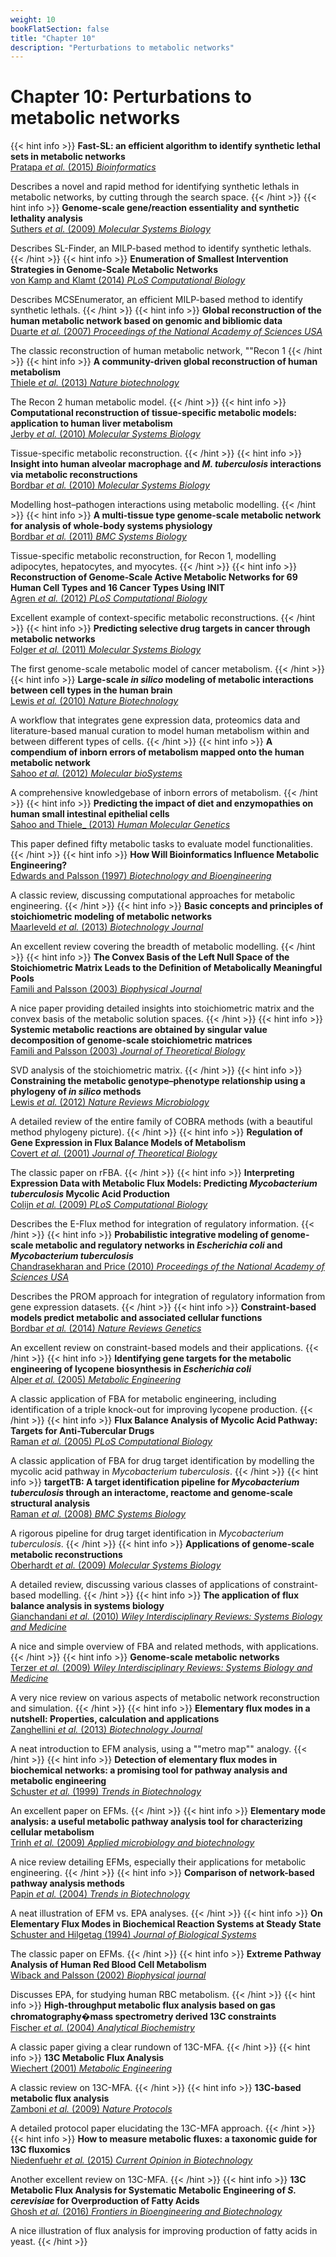 ```yaml
---
weight: 10
bookFlatSection: false
title: "Chapter 10"
description: "Perturbations to metabolic networks"
---
```


# Chapter 10: Perturbations to metabolic networks

{{< hint info >}}
**Fast-SL: an efficient algorithm to identify synthetic lethal sets in metabolic networks**   
[Pratapa _et al._  (2015) _Bioinformatics_](http://doi.org/10.1093/bioinformatics/btv352)

Describes a novel and rapid method for identifying synthetic lethals in metabolic networks, by cutting through the search space.
{{< /hint >}}
{{< hint info >}}
**Genome-scale gene/reaction essentiality and synthetic lethality analysis**   
[Suthers _et al._  (2009) _Molecular Systems Biology_](http://doi.org/10.1038/msb.2009.56)

Describes SL-Finder, an MILP-based method to identify synthetic lethals.
{{< /hint >}}
{{< hint info >}}
**Enumeration of Smallest Intervention Strategies in Genome-Scale Metabolic Networks**   
[von Kamp and Klamt (2014) _PLoS Computational Biology_](http://doi.org/10.1371/journal.pcbi.1003378)

Describes MCSEnumerator, an efficient MILP-based method to identify synthetic lethals.
{{< /hint >}}
{{< hint info >}}
**Global reconstruction of the human metabolic network based on genomic and bibliomic data**   
[Duarte _et al._ (2007) _Proceedings of the National Academy of Sciences USA_](http://doi.org/10.1073/pnas.0610772104)

The classic reconstruction of human metabolic network, ""Recon 1
{{< /hint >}}
{{< hint info >}}
**A community-driven global reconstruction of human metabolism**   
[Thiele _et al._ (2013) _Nature biotechnology_](http://doi.org/10.1038/nbt.2488)

The Recon 2 human metabolic model.
{{< /hint >}}
{{< hint info >}}
**Computational reconstruction of tissue-specific metabolic models: application to human liver metabolism**   
[Jerby _et al._ (2010) _Molecular Systems Biology_](http://doi.org/10.1038/msb.2010.56)

Tissue-specific metabolic reconstruction.
{{< /hint >}}
{{< hint info >}}
**Insight into human alveolar macrophage and _M. tuberculosis_ interactions via metabolic reconstructions**   
[Bordbar _et al._ (2010) _Molecular Systems Biology_](http://doi.org/10.1038/msb.2010.68)

Modelling host&ndash;pathogen interactions using metabolic modelling.
{{< /hint >}}
{{< hint info >}}
**A multi-tissue type genome-scale metabolic network for analysis of whole-body systems physiology**   
[Bordbar _et al._ (2011) _BMC Systems Biology_](http://doi.org/10.1186/1752-0509-5-180)

Tissue-specific metabolic reconstruction, for Recon 1, modelling adipocytes, hepatocytes, and myocytes.
{{< /hint >}}
{{< hint info >}}
**Reconstruction of Genome-Scale Active Metabolic Networks for 69 Human Cell Types and 16 Cancer Types Using INIT**   
[Agren _et al._ (2012) _PLoS Computational Biology_](http://doi.org/10.1371/journal.pcbi.1002518)

Excellent example of context-specific metabolic reconstructions.
{{< /hint >}}
{{< hint info >}}
**Predicting selective drug targets in cancer through metabolic networks**   
[Folger _et al._ (2011) _Molecular Systems Biology_](http://doi.org/10.1038/msb.2011.35)

The first genome-scale metabolic model of cancer metabolism.
{{< /hint >}}
{{< hint info >}}
**Large-scale _in silico_ modeling of metabolic interactions between cell types in the human brain**   
[Lewis _et al._ (2010) _Nature Biotechnology_](http://doi.org/10.1038/nbt.1711)

A workflow that integrates gene expression data, proteomics data and literature-based manual curation to model human metabolism within and between different types of cells.
{{< /hint >}}
{{< hint info >}}
**A compendium of inborn errors of metabolism mapped onto the human metabolic network**   
[Sahoo _et al._ (2012) _Molecular bioSystems_](http://doi.org/10.1039/c2mb25075f)

A comprehensive knowledgebase of inborn errors of metabolism.
{{< /hint >}}
{{< hint info >}}
**Predicting the impact of diet and enzymopathies on human small intestinal epithelial cells**   
[Sahoo and Thiele_ (2013) _Human Molecular Genetics_](http://doi.org/10.1093/hmg/ddt119)

This paper defined fifty metabolic tasks to evaluate model functionalities.
{{< /hint >}}
{{< hint info >}}
**How Will Bioinformatics Influence Metabolic Engineering?**   
[Edwards and Palsson (1997) _Biotechnology and Bioengineering_](http://doi.org/10.1002/(sici)1097-0290(19980420)58:2/3<162::aid-bit8>3.0.co;2-j)

A classic review, discussing computational approaches for metabolic engineering.
{{< /hint >}}
{{< hint info >}}
**Basic concepts and principles of stoichiometric modeling of metabolic networks**   
[Maarleveld _et al._ (2013) _Biotechnology Journal_](http://doi.org/10.1002/biot.201200291)

An excellent review covering the breadth of metabolic modelling.
{{< /hint >}}
{{< hint info >}}
**The Convex Basis of the Left Null Space of the Stoichiometric Matrix Leads to the Definition of Metabolically Meaningful Pools**   
[Famili and Palsson (2003) _Biophysical Journal_](http://doi.org/10.1016/S0006-3495(03)74450-6)

A nice paper providing detailed insights into stoichiometric matrix and the convex basis of the metabolic solution spaces.
{{< /hint >}}
{{< hint info >}}
**Systemic metabolic reactions are obtained by singular value decomposition of genome-scale stoichiometric matrices**   
[Famili and Palsson (2003) _Journal of Theoretical Biology_](http://doi.org/10.1016/S0022-5193(03)00146-2)

SVD analysis of the stoichiometric matrix.
{{< /hint >}}
{{< hint info >}}
**Constraining the metabolic genotype&ndash;phenotype relationship using a phylogeny of _in silico_ methods**   
[Lewis _et al._ (2012) _Nature Reviews Microbiology_](http://doi.org/10.1038/nrmicro2737)

A detailed review of the entire family of COBRA methods (with a beautiful method phylogeny picture).
{{< /hint >}}
{{< hint info >}}
**Regulation of Gene Expression in Flux Balance Models of Metabolism**   
[Covert _et al._ (2001) _Journal of Theoretical Biology_](http://doi.org/10.1006/jtbi.2001.2405)

The classic paper on rFBA.
{{< /hint >}}
{{< hint info >}}
**Interpreting Expression Data with Metabolic Flux Models: Predicting _Mycobacterium tuberculosis_ Mycolic Acid Production**   
[Colijn _et al._ (2009) _PLoS Computational Biology_](http://doi.org/10.1371/journal.pcbi.1000489)

Describes the E-Flux method for integration of regulatory information.
{{< /hint >}}
{{< hint info >}}
**Probabilistic integrative modeling of genome-scale metabolic and regulatory networks in _Escherichia coli_ and _Mycobacterium tuberculosis_**   
[Chandrasekharan and Price (2010) _Proceedings of the National Academy of Sciences USA_](http://doi.org/10.1073/pnas.1005139107)

Describes the PROM approach for integration of regulatory information from gene expression datasets.
{{< /hint >}}
{{< hint info >}}
**Constraint-based models predict metabolic and associated cellular functions**   
[Bordbar _et al._ (2014) _Nature Reviews Genetics_](http://doi.org/10.1038/nrg3643)

An excellent review on constraint-based models and their applications.
{{< /hint >}}
{{< hint info >}}
**Identifying gene targets for the metabolic engineering of lycopene biosynthesis in _Escherichia coli_**   
[Alper _et al._ (2005) _Metabolic Engineering_](http://doi.org/10.1016/j.ymben.2004.12.003)

A classic application of FBA for metabolic engineering, including identification of a triple knock-out for improving lycopene production.
{{< /hint >}}
{{< hint info >}}
**Flux Balance Analysis of Mycolic Acid Pathway: Targets for Anti-Tubercular Drugs**   
[Raman _et al._ (2005) _PLoS Computational Biology_](http://doi.org/10.1371/journal.pcbi.0010046)

A classic application of FBA for drug target identification by modelling the mycolic acid pathway in _Mycobacterium tuberculosis_.
{{< /hint >}}
{{< hint info >}}
**targetTB: A target identification pipeline for _Mycobacterium tuberculosis_ through an interactome, reactome and genome-scale structural analysis**   
[Raman _et al._ (2008) _BMC Systems Biology_](http://doi.org/10.1186/1752-0509-2-109)

A rigorous pipeline for drug target identification in _Mycobacterium tuberculosis_.
{{< /hint >}}
{{< hint info >}}
**Applications of genome-scale metabolic reconstructions**   
[Oberhardt _et al._ (2009) _Molecular Systems Biology_](http://doi.org/10.1038/msb.2009.77)

A detailed review, discussing various classes of applications of constraint-based modelling.
{{< /hint >}}
{{< hint info >}}
**The application of flux balance analysis in systems biology**   
[Gianchandani _et al._ (2010) _Wiley Interdisciplinary Reviews: Systems Biology and Medicine_](http://doi.org/10.1002/wsbm.60)

A nice and simple overview of FBA and related methods, with applications.
{{< /hint >}}
{{< hint info >}}
**Genome-scale metabolic networks**   
[Terzer _et al._ (2009) _Wiley Interdisciplinary Reviews: Systems Biology and Medicine_](http://doi.org/10.1002/wsbm.37)

A very nice review on various aspects of metabolic network reconstruction and simulation.
{{< /hint >}}
{{< hint info >}}
**Elementary flux modes in a nutshell: Properties, calculation and applications**   
[Zanghellini _et al._ (2013) _Biotechnology Journal_](http://doi.org/10.1002/biot.201200269)

A neat introduction to EFM analysis, using a ""metro map"" analogy.
{{< /hint >}}
{{< hint info >}}
**Detection of elementary flux modes in biochemical networks: a promising tool for pathway analysis and metabolic engineering**   
[Schuster _et al._ (1999) _Trends in Biotechnology_](http://doi.org/10.1016/S0167-7799(98)01290-6)

An excellent paper on EFMs.
{{< /hint >}}
{{< hint info >}}
**Elementary mode analysis: a useful metabolic pathway analysis tool for characterizing cellular metabolism**   
[Trinh _et al._ (2009) _Applied microbiology and biotechnology_](http://doi.org/10.1007/s00253-008-1770-1)

A nice review detailing EFMs, especially their applications for metabolic engineering.
{{< /hint >}}
{{< hint info >}}
**Comparison of network-based pathway analysis methods**   
[Papin _et al._ (2004) _Trends in Biotechnology_](http://doi.org/10.1016/j.tibtech.2004.06.010)

A neat illustration of EFM vs. EPA analyses.
{{< /hint >}}
{{< hint info >}}
**On Elementary Flux Modes in Biochemical Reaction Systems at Steady State**   
[Schuster and Hilgetag (1994) _Journal of Biological Systems_](http://doi.org/10.1142/S0218339094000131)

The classic paper on EFMs.
{{< /hint >}}
{{< hint info >}}
**Extreme Pathway Analysis of Human Red Blood Cell Metabolism**   
[Wiback and Palsson (2002) _Biophysical journal_](http://doi.org/10.1016/s0006-3495(02)75210-7)

Discusses EPA, for studying human RBC metabolism.
{{< /hint >}}
{{< hint info >}}
**High-throughput metabolic flux analysis based on gas chromatography�mass spectrometry derived 13C constraints**   
[Fischer _et al._ (2004) _Analytical Biochemistry_](http://doi.org/10.1016/j.ab.2003.10.036)

A classic paper giving a clear rundown of 13C-MFA.
{{< /hint >}}
{{< hint info >}}
**13C Metabolic Flux Analysis**   
[Wiechert (2001) _Metabolic Engineering_](http://doi.org/10.1006mben.2001.0187)

A classic review on 13C-MFA.
{{< /hint >}}
{{< hint info >}}
**13C-based metabolic flux analysis**   
[Zamboni _et al._ (2009) _Nature Protocols_](http://doi.org/10.1038/nprot.2009.58)

A detailed protocol paper elucidating the 13C-MFA approach.
{{< /hint >}}
{{< hint info >}}
**How to measure metabolic fluxes: a taxonomic guide for 13C fluxomics**   
[Niedenfuehr _et al._ (2015) _Current Opinion in Biotechnology_](http://doi.org/10.1016/j.copbio.2014.12.003)

Another excellent review on 13C-MFA.
{{< /hint >}}
{{< hint info >}}
**13C Metabolic Flux Analysis for Systematic Metabolic Engineering of _S. cerevisiae_ for Overproduction of Fatty Acids**   
[Ghosh _et al._ (2016) _Frontiers in Bioengineering and Biotechnology_](http://doi.org/10.3389/fbioe.2016.00076)

A nice illustration of flux analysis for improving production of fatty acids in yeast.
{{< /hint >}}
